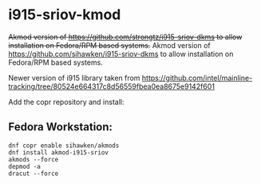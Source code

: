 # i915-sriov-kmod

~~Akmod version of https://github.com/strongtz/i915-sriov-dkms to allow installation on Fedora/RPM based systems.~~
Akmod version of https://github.com/sihawken/i915-sriov-dkms to allow installation on Fedora/RPM based systems.

Newer version of i915 library taken from https://github.com/intel/mainline-tracking/tree/80524e664317c8d56559fbea0ea8675e9142f601

Add the copr repository and install:
## Fedora Workstation:
```
dnf copr enable sihawken/akmods
dnf install akmod-i915-sriov
akmods --force
depmod -a
dracut --force
```